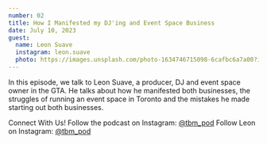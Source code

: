 ```yaml
---
number: 02
title: How I Manifested my DJ'ing and Event Space Business
date: July 10, 2023 
guest:
  name: Leon Suave
  instagram: leon.suave
  photo: https://images.unsplash.com/photo-1634746715098-6cafbc6a7a00?ixlib=rb-4.0.3&ixid=M3wxMjA3fDB8MHxzZWFyY2h8MjJ8fHBvdHJhaXR8ZW58MHx8MHx8fDA%3D&auto=format&fit=crop&w=800&q=60
---
```


In this episode, we talk to Leon Suave, a producer, DJ and event space owner in the GTA. He talks about how he manifested both businesses, the struggles of running an event space in Toronto and the mistakes he made starting out both businesses.

Connect With Us! Follow the podcast on Instagram: [@tbm_pod](https://www.instagram.com/tbm_pod) Follow Leon on Instagram: [@tbm_pod](https://www.instagram.com/leon.suave)
